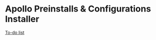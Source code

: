 # Apollo Preinstalls & Configurations Installer

[To-do list](https://github.com/orgs/sparkedhost/projects/1/views/2)